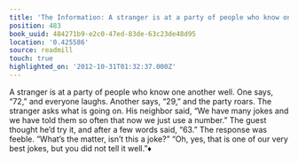 ```yaml
---
title: 'The Information: A stranger is at a party of people who know one another well…'
position: 483
book_uuid: 484271b9-e2c0-47ed-83de-63c23de48d95
location: '0.425586'
source: readmill
touch: true
highlighted_on: '2012-10-31T01:32:37.000Z'
---
```


A stranger is at a party of people who know one another well. One says, “72,” and everyone laughs. Another says, “29,” and the party roars. The stranger asks what is going on. His neighbor said, “We have many jokes and we have told them so often that now we just use a number.” The guest thought he’d try it, and after a few words said, “63.” The response was feeble. “What’s the matter, isn’t this a joke?” “Oh, yes, that is one of our very best jokes, but you did not tell it well.”♦